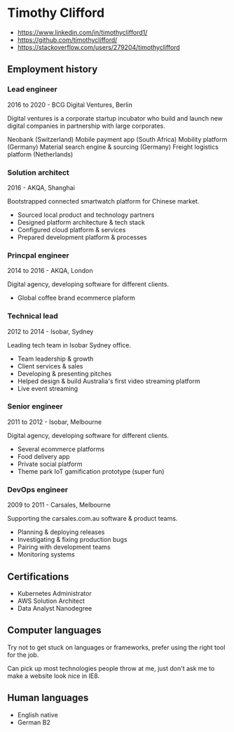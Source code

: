 # Timothy Clifford

- https://www.linkedin.com/in/timothyclifford1/
- https://github.com/timothyclifford/
- https://stackoverflow.com/users/279204/timothyclifford

## Employment history

### Lead engineer

2016 to 2020 - BCG Digital Ventures, Berlin

Digital ventures is a corporate startup incubator who build and launch new digital companies in partnership with large corporates.

Neobank (Switzerland)
Mobile payment app (South Africa)
Mobility platform (Germany)
Material search engine & sourcing (Germany)
Freight logistics platform (Netherlands)

### Solution architect

2016 - AKQA, Shanghai

Bootstrapped connected smartwatch platform for Chinese market.

- Sourced local product and technology partners
- Designed platform architecture & tech stack
- Configured cloud platform & services
- Prepared development platform & processes

### Princpal engineer

2014 to 2016 - AKQA, London

Digital agency, developing software for different clients.

- Global coffee brand ecommerce plaform

### Technical lead

2012 to 2014 - Isobar, Sydney

Leading tech team in Isobar Sydney office.

- Team leadership & growth
- Client services & sales
- Developing & presenting pitches
- Helped design & build Australia's first video streaming platform
- Live event streaming

### Senior engineer

2011 to 2012 - Isobar, Melbourne

Digital agency, developing software for different clients.

- Several ecommerce platforms
- Food delivery app
- Private social platform
- Theme park IoT gamification prototype (super fun)

### DevOps engineer

2009 to 2011 - Carsales, Melbourne

Supporting the carsales.com.au software & product teams.

- Planning & deploying releases
- Investigating & fixing production bugs
- Pairing with development teams
- Monitoring systems

## Certifications

- Kubernetes Administrator
- AWS Solution Architect
- Data Analyst Nanodegree

## Computer languages

Try not to get stuck on languages or frameworks, prefer using the right tool for the job.

Can pick up most technologies people throw at me, just don't ask me to make a website look nice in IE8.

## Human languages

- English native
- German B2

